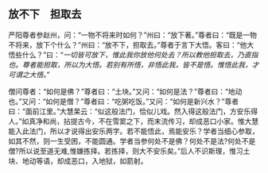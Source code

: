## 放不下　担取去

严阳尊者参赵州，问：“一物不将来时如何？”州曰：“放下著。”尊者曰：“既是一物不将来，放下个什么？”州曰：“放不下，担取去。”尊者于言下大悟。客曰：“他大悟些什么？”曰：“*一切皆可放下，惟此我你放他何处去？所以教他担取去，乃直指也。尊者能担取，所以为大悟。若别有所悟，非悟此我，皆不是悟。惟悟此我，才可谓之大悟。*”

僧问尊者：“如何是佛？”尊者曰：“土块。”又问：“如何是法？”尊者曰：“地动也。”又问：“如何是僧？”尊者曰：“吃粥吃饭。”又问：“如何是新兴水？”尊者曰：“面前江里。”大慧杲云：“似这般法门，恰似儿戏。然入得这般法门，方安乐得人。”如真净和尚，拈提古今，不在雪窦之下，而末流传习，却成恶口小家。惟大慧能入此法门，所以才说得出安乐两字。若不能悟此，焉能安乐？学者当细心参取，如其不然，则一生受困，不能圆通。学者当参何处不是佛？何处不是法?何处不是僧?所以说至道无难,惟嫌拣择。若拣择，则大不安乐矣。”后人不识斯理，惟习土块、地动等语，却成恶口，入地狱，如箭射。
